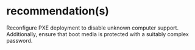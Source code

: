 # recommendation(s)

Reconfigure PXE deployment to disable unknown computer support. Additionally, ensure that boot media is protected with a suitably complex password.

